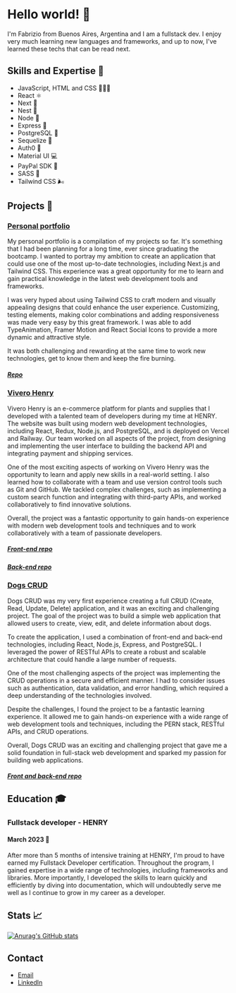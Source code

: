 # Hello world! 👋

I'm Fabrizio from Buenos Aires, Argentina and I am a fullstack dev. I enjoy very much learning new languages and frameworks, and up to now, I've learned these techs that can be read next.

## Skills and Expertise 🧰

- JavaScript, HTML and CSS 💛📙📘
- React ⚛
- Next 🔼
- Nest 🐺
- Node 💚
- Express 🍏
- PostgreSQL 🐘
- Sequelize 💙
- Auth0 🔐
- Material UI 💻
- PayPal SDK 🤑
- SASS 💅
- Tailwind CSS 🌬



## Projects 👔

### [Personal portfolio](https://fabriziocl-portfolio.vercel.app/)
My personal portfolio is a compilation of my projects so far. It's something that I had been planning for a long time, ever since graduating the bootcamp. I wanted to portray my ambition to create an application that could use one of the most up-to-date technologies, including Next.js and Tailwind CSS. This experience was a great opportunity for me to learn and gain practical knowledge in the latest web development tools and frameworks. 

I was very hyped about using Tailwind CSS to craft modern and visually appealing designs that could enhance the user experience. Customizing, testing elements, making color combinations and adding responsiveness was made very easy by this great framework.
I was able to add TypeAnimation, Framer Motion and React Social Icons to provide a more dynamic and attractive style.

It was both challenging and rewarding at the same time to work new technologies, get to know them and keep the fire burning.

##### [Repo](https://github.com/fabriziocl/nextJs-portfolio)


### [Vivero Henry](https://vivero-henry.vercel.app/)
Vivero Henry is an e-commerce platform for plants and supplies that I developed with a talented team of developers during my time at HENRY. The website was built using modern web development technologies, including React, Redux, Node.js, and PostgreSQL, and is deployed on Vercel and Railway. Our team worked on all aspects of the project, from designing and implementing the user interface to building the backend API and integrating payment and shipping services.

One of the most exciting aspects of working on Vivero Henry was the opportunity to learn and apply new skills in a real-world setting. I also learned how to collaborate with a team and use version control tools such as Git and GitHub. We tackled complex challenges, such as implementing a custom search function and integrating with third-party APIs, and worked collaboratively to find innovative solutions. 

Overall, the project was a fantastic opportunity to gain hands-on experience with modern web development tools and techniques and to work collaboratively with a team of passionate developers.

##### [Front-end repo](https://github.com/bosxch/PF-Henry/tree/master/client/front)
##### [Back-end repo](https://github.com/GiuGobbi/PF-henry)

### [Dogs CRUD](https://dogs-ip.vercel.app/)

Dogs CRUD was my very first experience creating a full CRUD (Create, Read, Update, Delete) application, and it was an exciting and challenging project. The goal of the project was to build a simple web application that allowed users to create, view, edit, and delete information about dogs.

To create the application, I used a combination of front-end and back-end technologies, including React, Node.js, Express, and PostgreSQL. I leveraged the power of RESTful APIs to create a robust and scalable architecture that could handle a large number of requests.

One of the most challenging aspects of the project was implementing the CRUD operations in a secure and efficient manner. I had to consider issues such as authentication, data validation, and error handling, which required a deep understanding of the technologies involved.

Despite the challenges, I found the project to be a fantastic learning experience. It allowed me to gain hands-on experience with a wide range of web development tools and techniques, including the PERN stack, RESTful APIs, and CRUD operations.

Overall, Dogs CRUD was an exciting and challenging project that gave me a solid foundation in full-stack web development and sparked my passion for building web applications.

##### [Front and back-end repo](https://github.com/fabriziocl/Dogs)

## Education 🎓

### Fullstack developer - HENRY

#### March 2023 🏁
After more than 5 months of intensive training at HENRY, I'm proud to have earned my Fullstack Developer certification. Throughout the program, I gained expertise in a wide range of technologies, including frameworks and libraries. More importantly, I developed the skills to learn quickly and efficiently by diving into documentation, which will undoubtedly serve me well as I continue to grow in my career as a developer.

## Stats 📈

[![Anurag's GitHub stats](https://github-readme-stats.vercel.app/api?username=fabriziocl)](https://github.com/anuraghazra/github-readme-stats)

## Contact 

- [Email](mailto:fabriziocl1990@gmail.com)
- [LinkedIn](https://www.linkedin.com/in/fabrizio-castro-l%C3%B3pez-b949b2208/)
